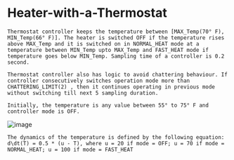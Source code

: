 # Heater-with-a-Thermostat
```
Thermostat controller keeps the temperature between [MAX_Temp(70° F), MIN_Temp(66° F)]. The heater is switched OFF if the temperature rises above MAX_Temp and it is switched on in NORMAL_HEAT mode at a temperature between MIN_Temp upto MAX_Temp and FAST_HEAT mode if temperature goes below MIN_Temp. Sampling time of a controller is 0.2 second.

Thermostat controller also has logic to avoid chattering behaviour. If controller consecutively switches operation mode more than CHATTERING_LIMIT(2) , then it continues operating in previous mode without switching till next 5 sampling duration.

Initially, the temperature is any value between 55° to 75° F and controller mode is OFF.
```
![image](https://user-images.githubusercontent.com/81389879/177152426-a5c3bd20-e40d-42ed-b98a-68a91669465c.png)
```
The dynamics of the temperature is defined by the following equation: d\dt(T) = 0.5 * (u - T), where u = 20 if mode = OFF; u = 70 if mode = NORMAL_HEAT; u = 100 if mode = FAST_HEAT
```

